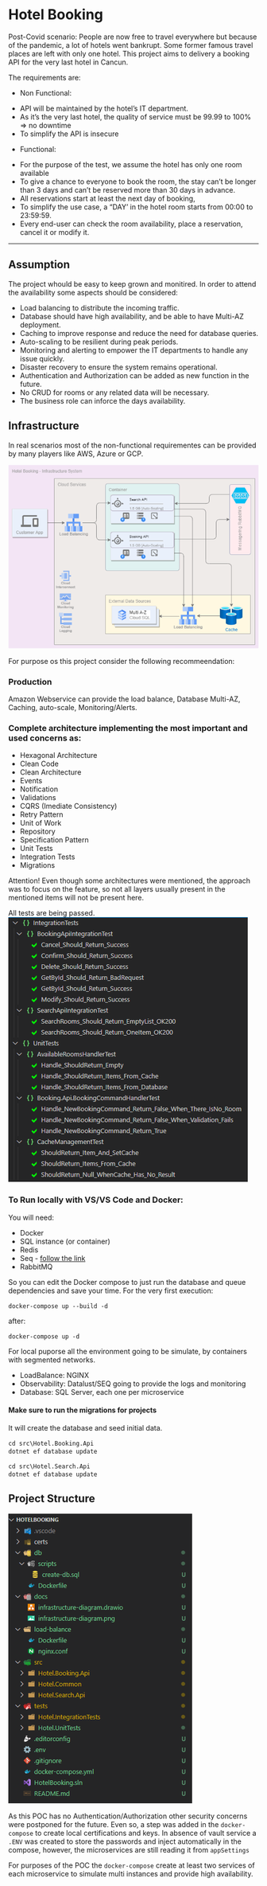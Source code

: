 # Hotel Booking

Post-Covid scenario:
People are now free to travel everywhere but because of the pandemic, a lot of hotels
went bankrupt. Some former famous travel places are left with only one hotel.
This project aims to delivery a booking API for the very last hotel in Cancun.

The requirements are:

* Non Functional:
 - API will be maintained by the hotel’s IT department.
 - As it’s the very last hotel, the quality of service must be 99.99 to 100% => no downtime
 - To simplify the API is insecure

* Functional:
 - For the purpose of the test, we assume the hotel has only one room available
 - To give a chance to everyone to book the room, the stay can’t be longer than 3 days and can’t be reserved more than 30 days in advance.
 - All reservations start at least the next day of booking,
 - To simplify the use case, a “DAY’ in the hotel room starts from 00:00 to 23:59:59.
 - Every end-user can check the room availability, place a reservation, cancel it or modify it.

---

## Assumption
The project whould be easy to keep grown and monitired.
In order to attend the availability some aspects should be considered:
- Load balancing to distribute the incoming traffic.
- Database should have high availability, and be able to have Multi-AZ deployment.
- Caching to improve response and reduce the need for database queries.
- Auto-scaling to be resilient during peak periods.
- Monitoring and alerting to empower the IT departments to handle any issue quickly.
- Disaster recovery to ensure the system remains operational.
- Authentication and Authorization can be added as new function in the future.
- No CRUD for rooms or any related data will be necessary.
- The business role can inforce the days availability.

## Infrastructure

In real scenarios most of the non-functional requirementes can be provided by many players like AWS, Azure or GCP. 

![Infrastructure Diagram](./docs/infrastructure-diagram.png)

For purpose os this project consider the following recommeendation:


### Production
    
Amazon Webservice can provide the load balance, Database Multi-AZ, Caching, auto-scale, Monitoring/Alerts.

### Complete architecture implementing the most important and used concerns as:

- Hexagonal Architecture
- Clean Code
- Clean Architecture
- Events
- Notification
- Validations
- CQRS (Imediate Consistency)
- Retry Pattern
- Unit of Work
- Repository
- Specification Pattern
- Unit Tests
- Integration Tests
- Migrations

Attention! Even though some architectures were mentioned, the approach was to focus on the feature, so not all layers usually present in the mentioned items will not be present here.

All tests are being passed.
![Tests](./docs/tests.png)

### To Run locally with VS/VS Code and Docker:

You will need:

- Docker
- SQL instance (or container)
- Redis
- Seq - [follow the link](https://datalust.co/seq)
- RabbitMQ

So you can edit the Docker compose to just run the database and queue dependencies and save your time.
For the very first execution:

```
docker-compose up --build -d
```

after:

```
docker-compose up -d
```


For local puporse all the environment going to be simulate, by containers with segmented networks.
- LoadBalance: NGINX
- Observability: Datalust/SEQ going to provide the logs and monitoring
- Database: SQL Server, each one per microservice

#### Make sure to run the migrations for projects

It will create the database and seed initial data.

```
cd src\Hotel.Booking.Api
dotnet ef database update
```

```
cd src\Hotel.Search.Api
dotnet ef database update
```

## Project Structure

![Project Structure](./docs/projectStructure.png)

As this POC has no Authentication/Authorization other security concerns were postponed for the future. Even so, a step was added in the `docker-compose` to create local certifications and keys. In absence of vault service a `.ENV` was created to store the passwords and inject automatically in the compose, however, the microservices are still reading it from `appSettings`

For purposes of the POC the `docker-compose` create at least two services of each microservice to simulate multi instances and provide high availability. 
